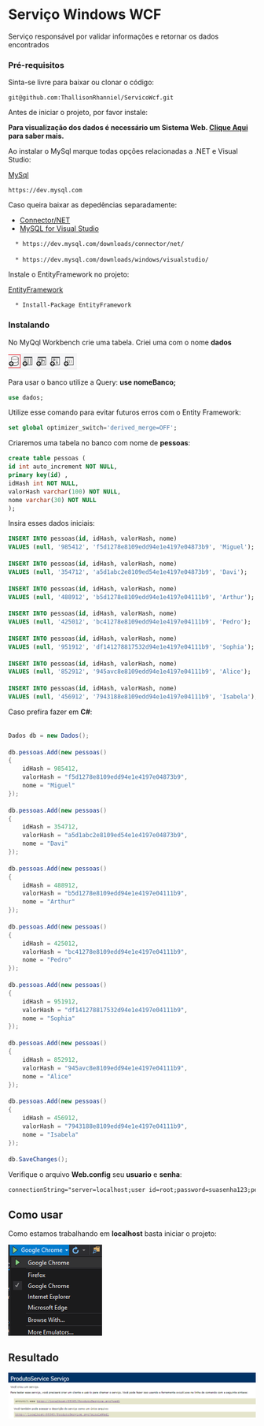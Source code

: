 # Serviço Windows WCF

Serviço responsável por validar informações e retornar os dados encontrados

### Pré-requisitos

Sinta-se livre para baixar ou clonar o código:

```
git@github.com:ThallisonRhanniel/ServicoWcf.git
```
Antes de iniciar o projeto, por favor instale:

**Para visualização dos dados é necessário um Sistema Web. [Clique Aqui](https://github.com/ThallisonRhanniel/ValidadorHashPHP) para saber mais.**

Ao instalar o MySql marque todas opções relacionadas a .NET e Visual Studio:

[MySql](https://dev.mysql.com/get/Downloads/MySQLInstaller/mysql-installer-web-community-5.7.19.0.msi)

```
https://dev.mysql.com
```
Caso queira baixar as depedências separadamente:

* [Connector/NET](https://dev.mysql.com/downloads/file/?id=463758)
* [MySQL for Visual Studio](https://dev.mysql.com/downloads/file/?id=469617)


```
  * https://dev.mysql.com/downloads/connector/net/

  * https://dev.mysql.com/downloads/windows/visualstudio/
```
Instale o EntityFramework no projeto:

[EntityFramework](https://www.nuget.org/packages/entityframework/)

```
  * Install-Package EntityFramework
```

### Instalando

No MyQql Workbench crie uma tabela. Criei uma com o nome **dados**

![Criar Banco](https://raw.githubusercontent.com/ThallisonRhanniel/ServicoWcf/master/Screenshot/criarBanco.png)

Para usar o banco utilize a Query: **use nomeBanco;**
```sql
use dados;
```
Utilize esse comando para evitar futuros erros com o Entity Framework:

```sql
set global optimizer_switch='derived_merge=OFF';
```
Criaremos uma tabela no banco com nome de **pessoas**:

```sql
create table pessoas (
id int auto_increment NOT NULL,
primary key(id) ,
idHash int NOT NULL,
valorHash varchar(100) NOT NULL,
nome varchar(30) NOT NULL
);
```
Insira esses dados iniciais:

```sql
INSERT INTO pessoas(id, idHash, valorHash, nome)
VALUES (null, '985412', 'f5d1278e8109edd94e1e4197e04873b9', 'Miguel');

INSERT INTO pessoas(id, idHash, valorHash, nome)
VALUES (null, '354712', 'a5d1abc2e8109ed54e1e4197e04873b9', 'Davi');

INSERT INTO pessoas(id, idHash, valorHash, nome)
VALUES (null, '488912', 'b5d1278e8109edd94e1e4197e04111b9', 'Arthur');

INSERT INTO pessoas(id, idHash, valorHash, nome)
VALUES (null, '425012', 'bc41278e8109edd94e1e4197e04111b9', 'Pedro');

INSERT INTO pessoas(id, idHash, valorHash, nome)
VALUES (null, '951912', 'df141278817532d94e1e4197e04111b9', 'Sophia');

INSERT INTO pessoas(id, idHash, valorHash, nome)
VALUES (null, '852912', '945avc8e8109edd94e1e4197e04111b9', 'Alice');

INSERT INTO pessoas(id, idHash, valorHash, nome)
VALUES (null, '456912', '7943188e8109edd94e1e4197e04111b9', 'Isabela');
```
Caso prefira fazer em **C#**:

```C#

Dados db = new Dados();

db.pessoas.Add(new pessoas()
{
    idHash = 985412,
    valorHash = "f5d1278e8109edd94e1e4197e04873b9",
    nome = "Miguel"
});

db.pessoas.Add(new pessoas()
{
    idHash = 354712,
    valorHash = "a5d1abc2e8109ed54e1e4197e04873b9",
    nome = "Davi"
});

db.pessoas.Add(new pessoas()
{
    idHash = 488912,
    valorHash = "b5d1278e8109edd94e1e4197e04111b9",
    nome = "Arthur"
});

db.pessoas.Add(new pessoas()
{
    idHash = 425012,
    valorHash = "bc41278e8109edd94e1e4197e04111b9",
    nome = "Pedro"
});

db.pessoas.Add(new pessoas()
{
    idHash = 951912,
    valorHash = "df141278817532d94e1e4197e04111b9",
    nome = "Sophia"
});

db.pessoas.Add(new pessoas()
{
    idHash = 852912,
    valorHash = "945avc8e8109edd94e1e4197e04111b9",
    nome = "Alice"
});

db.pessoas.Add(new pessoas()
{
    idHash = 456912,
    valorHash = "7943188e8109edd94e1e4197e04111b9",
    nome = "Isabela"
});

db.SaveChanges();
```

Verifique o arquivo **Web.config** seu **usuario** e **senha**:

```xml
connectionString="server=localhost;user id=root;password=suasenha123;persistsecurityinfo=True;database=dados" providerName="MySql.Data.MySqlClient" />
```

## Como usar

Como estamos trabalhando em **localhost** basta iniciar o projeto:

![Iniciar Projeto](https://raw.githubusercontent.com/ThallisonRhanniel/ServicoWcf/master/Screenshot/iniciarProjeto.png)

## Resultado

![Resultado](https://raw.githubusercontent.com/ThallisonRhanniel/ServicoWcf/master/Screenshot/resultadoProjeto.png)


